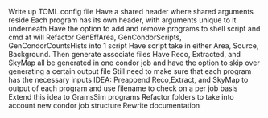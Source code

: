 Write up TOML config file
    Have a shared header where shared arguments reside
    Each program has its own header, with arguments unique to it underneath
    Have the option to add and remove programs to shell script and cmd at will
Refactor GenEffArea, GenCondorScripts, GenCondorCountsHists into 1 script
    Have script take in either Area, Source, Background. Then generate associate files
    Have Reco, Extracted, and SkyMap all be generated in one condor job and have the option to skip over generating a certain output file
            Still need to make sure that each program has the necessary inputs
                IDEA: Preappend Reco,Extract, and SkyMap to output of each program and use filename to check on a per job basis
                Extend this idea to GramsSim programs
Refactor folders to take into account new condor job structure
Rewrite documentation